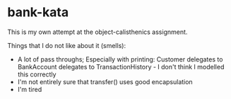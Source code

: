 # bank-kata

This is my own attempt at the object-calisthenics assignment.

Things that I do not like about it (smells): 
- A lot of pass throughs; Especially with printing: Customer delegates to BankAccount delegates to
  TransactionHistory - I don't think I modelled this correctly
- I'm not entirely sure that transfer() uses good encapsulation
- I'm tired
